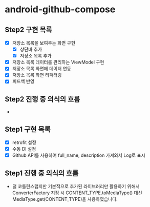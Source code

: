 # android-github-compose

## Step2 구현 목록

- [x] 저장소 목록을 보여주는 화면 구현
    - [x] 상단바 추가
    - [x] 저장소 목록 추가
- [x] 저장소 목록 데이터를 관리하는 ViewModel 구현
- [x] 저장소 목록 화면에 데이터 연동
- [x] 저장소 목록 화면 리팩터링
- [x] 피드백 반영

## Step2 진행 중 의식의 흐름
-

## Step1 구현 목록

- [x] retrofit 설정
- [x] 수동 DI 설정
- [x] Github API를 사용하여 full_name, description 가져와서 Log로 표시

## Step1 진행 중 의식의 흐름

- 덜 코틀린스럽지만 기본적으로 추가된 라이브러리만 활용하기 위해서 ConverterFactory 지정 시 CONTENT_TYPE.toMediaType() 대신
  MediaType.get(CONTENT_TYPE)을 사용하였습니다.
